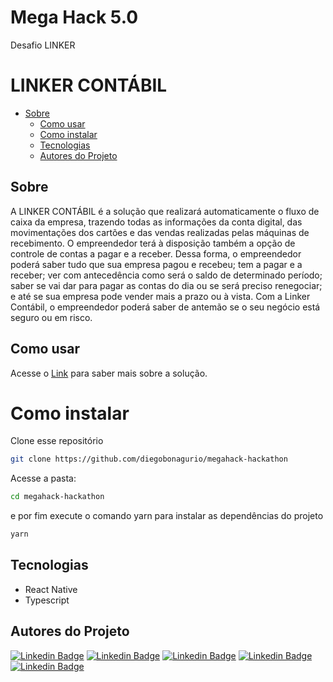 # Mega Hack 5.0
Desafio LINKER

# LINKER CONTÁBIL 
 * [Sobre](#Sobre)
   * [Como usar](#como-usar)
   * [Como instalar](#como-instalar)
   * [Tecnologias](#Tecnologias)
   * [Autores do Projeto](#Autores-do-Projeto)
   


## Sobre
A LINKER CONTÁBIL é a solução que realizará automaticamente o fluxo de caixa da empresa, trazendo todas as informações da conta digital, das movimentações dos cartões e das vendas realizadas pelas máquinas de recebimento.
O empreendedor terá à disposição também a opção de controle de contas a pagar e a receber.
Dessa forma, o empreendedor poderá saber tudo que sua empresa pagou e recebeu; tem a pagar e a receber; ver com antecedência como será o saldo de determinado período; saber se vai dar para pagar as contas do dia ou se será preciso renegociar; e até se sua empresa pode vender mais a prazo ou à vista.
Com a Linker Contábil, o empreendedor poderá saber de antemão se o seu negócio está seguro ou em risco.


## Como usar
Acesse o [Link](https://www.https://youtu.be/zZXmUar5duM) para saber mais sobre a solução.

# Como instalar

Clone esse repositório

```bash
git clone https://github.com/diegobonagurio/megahack-hackathon
```

Acesse a pasta:

```bash
cd megahack-hackathon
```

e por fim execute o comando yarn para instalar as dependências do projeto
```bash
yarn 
```



## Tecnologias
* React Native
* Typescript


## Autores do Projeto
[![Linkedin Badge](https://img.shields.io/badge/-Andréa-red?style=flat-square&logo=Linkedin&logoColor=white&link=https://www.linkedin.com/in/andr%C3%A9a-cristina-biavatti-79811a31/)](https://www.linkedin.com/in/andr%C3%A9a-cristina-biavatti-79811a31/) [![Linkedin Badge](https://img.shields.io/badge/-Diego-black?style=flat-square&logo=Linkedin&logoColor=white&link=https://br.linkedin.com/in/diego-ciuldim-bonagurio-a42940196)](https://br.linkedin.com/in/diego-ciuldim-bonagurio-a42940196) [![Linkedin Badge](https://img.shields.io/badge/-Victor-purple?style=flat-square&logo=Linkedin&logoColor=white&link=https://www.linkedin.com/in/victorpires04/)](https://www.linkedin.com/in/victorpires04/) 
[![Linkedin Badge](https://img.shields.io/badge/-Rafael-blue?style=flat-square&logo=Instagram&logoColor=white)](https://www.instagram.com/rodrigueslaporta/) [![Linkedin Badge](https://img.shields.io/badge/-Andressa-green?style=flat-square&logo=Linkedin&logoColor=white)](https://www.linkedin.com/in/andressa-linczuk/)
